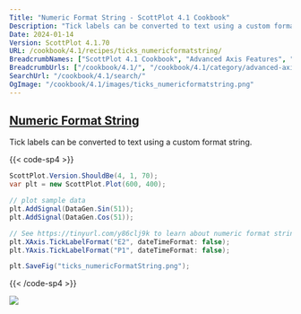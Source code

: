 ```yaml
---
Title: "Numeric Format String - ScottPlot 4.1 Cookbook"
Description: "Tick labels can be converted to text using a custom format string."
Date: 2024-01-14
Version: ScottPlot 4.1.70
URL: /cookbook/4.1/recipes/ticks_numericformatstring/
BreadcrumbNames: ["ScottPlot 4.1 Cookbook", "Advanced Axis Features", "Numeric Format String"]
BreadcrumbUrls: ["/cookbook/4.1/", "/cookbook/4.1/category/advanced-axis-features", "/cookbook/4.1/recipes/ticks_numericformatstring/"]
SearchUrl: "/cookbook/4.1/search/"
OgImage: "/cookbook/4.1/images/ticks_numericformatstring.png"
---
```


<h2><a id='numeric-format-string' href='/cookbook/4.1/recipes/ticks_numericformatstring/'>Numeric Format String</a></h2>

Tick labels can be converted to text using a custom format string.

{{< code-sp4 >}}

```cs
ScottPlot.Version.ShouldBe(4, 1, 70);
var plt = new ScottPlot.Plot(600, 400);

// plot sample data
plt.AddSignal(DataGen.Sin(51));
plt.AddSignal(DataGen.Cos(51));

// See https://tinyurl.com/y86clj9k to learn about numeric format strings
plt.XAxis.TickLabelFormat("E2", dateTimeFormat: false);
plt.YAxis.TickLabelFormat("P1", dateTimeFormat: false);

plt.SaveFig("ticks_numericFormatString.png");
```

{{< /code-sp4 >}}

<img src='../../images/ticks_numericformatstring.png' class='d-block mx-auto my-5' />


